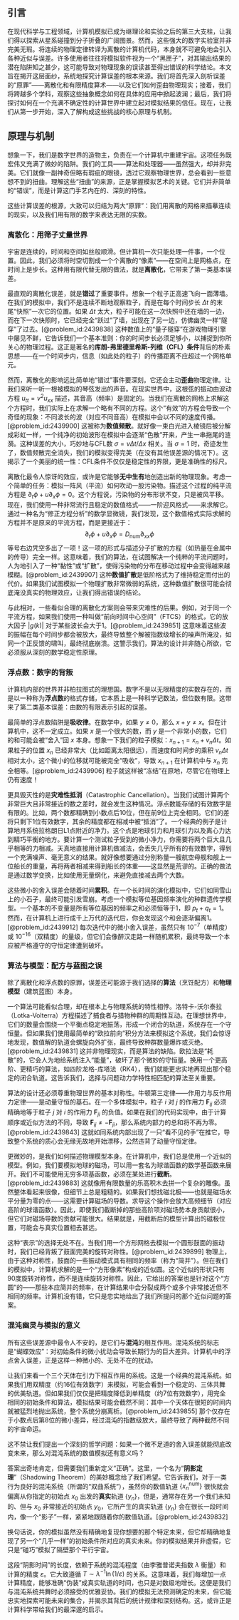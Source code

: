 ## 引言
在现代科学与工程领域，计算机模拟已成为继理论和实验之后的第三大支柱，让我们得以探索从星系碰撞到分子折叠的广阔图景。然而，这些强大的数字实验室并非完美无瑕。将连续的物理定律转译为离散的计算机代码，本身就不可避免地会引入各种近似与误差。许多使用者往往将模拟软件视为一个“黑匣子”，对其输出结果的潜在陷阱知之甚少，这可能导致对物理现象的误读甚至得出错误的科学结论。本文旨在揭开这层面纱，系统地探究计算误差的根本来源。我们将首先深入剖析误差的“原罪”——离散化和有限精度算术——以及它们如何歪曲物理现实；接着，我们将跨越多个学科，观察这些抽象概念如何在具体的应用中掀起波澜；最后，我们将探讨如何在一个充满不确定性的计算世界中建立起对模拟结果的信任。现在，让我们从第一步开始，深入了解构成这些挑战的核心原理与机制。

## 原理与机制

想象一下，我们是数字世界的造物主，负责在一个计算机中重建宇宙。这项任务既宏伟又充满了微妙的陷阱。我们的工具——算法和处理器——虽然强大，却并非完美。它们就像一副神奇但略有瑕疵的眼镜，透过它观察物理世界，总会看到一些意想不到的扭曲。理解这些“扭曲”的来源，正是掌握模拟艺术的关键。它们并非简单的“错误”，而是计算这门手艺内在的、深刻的特性。

这些计算误差的根源，大致可以归结为两大“原罪”：我们用离散的网格来描摹连续的现实，以及我们用有限的数字来表达无限的实数。

### 离散化：用筛子丈量世界

宇宙是连续的，时间和空间如丝般顺滑。但计算机一次只能处理一件事，一个位置。因此，我们必须将时空切割成一个个离散的“像素”——在空间上是网格点，在时间上是步长。这种用有限代替无限的做法，就是**离散化**，它带来了第一类基本误差。

最直观的离散化误差，就是**错过**了重要事件。想象一个粒子正高速飞向一面薄墙。在我们的模拟中，我们不是连续不断地观察粒子，而是在每个时间步长 $\Delta t$ 的末尾“快照”一次它的位置。如果 $\Delta t$ 太大，粒子可能在这一次快照中还在墙的一边，而在下一次快照时，它已经完全“跃过”了墙，出现在了另一边，仿佛幽灵一样“隧穿”了过去。[@problem_id:2439838] 这种数值上的“量子隧穿”在游戏物理引擎中屡见不鲜，它告诉我们一个基本准则：你的时间步长必须足够小，以捕捉到你所关心的物理过程。这正是著名的**库朗-弗里德里希斯-列维（CFL）条件**背后的朴素思想——在一个时间步内，信息（如此处的粒子）的传播距离不应超过一个网格单元。

然而，离散化的影响远比简单地“错过”事件要深刻。它还会主动**歪曲**物理定律。让我们来听一听一根被模拟的琴弦发出的声音。在现实世界中，这根弦的振动由波动方程 $u_{tt} = v^2 u_{xx}$ 描述，其音高（频率）是固定的。当我们在离散的网格上求解这个方程时，我们实际上在求解一个略有不同的方程。这个“有效”的方程会导致一个奇怪的现象：不同波长的波（对应不同音高）在模拟中会以不同的速度传播。[@problem_id:2439900] 这被称为**数值频散**。就好像一束白光进入棱镜后被分解成彩虹一样，一个纯净的初始波形在模拟中会逐渐“色散”开来，产生一串拖尾的涟漪。这种误差的大小，巧妙地与CFL数 $\sigma = v \Delta t / \Delta x$ 相关。当 $\sigma=1$ 时，奇迹发生了，数值频散完全消失，我们的模拟变得完美（在没有其他误差源的情况下）。这揭示了一个美丽的统一性：CFL条件不仅仅是稳定性的界限，更是准确性的标尺。

离散化最令人惊讶的效应，或许是它能够**无中生有**地创造出新的物理现象。考虑一个简单的任务：模拟一阵风（平流）如何吹动一股污染物。描述这个过程的纯平流方程是 $\partial_t \phi + u \partial_x \phi = 0$。这个方程说，污染物的分布形状不变，只是被风平移。现在，我们使用一种非常流行且稳定的数值格式——一阶迎风格式——来求解它。通过一种名为“修正方程分析”的数学显微镜，我们发现，这个数值格式实际求解的方程并不是原来的平流方程，而是更接近于：
$$
\partial_t \phi + u \partial_x \phi = D_{\text{num}} \partial_{xx} \phi
$$
等号右边凭空多出了一项！这一项的形式与描述分子扩散的方程（如热量在金属中的传导）完全一样。这意味着，我们的算法，在试图解决一个纯粹的平流问题时，人为地引入了一种“黏性”或“扩散”，使得污染物的分布在移动过程中会变得越来越模糊。[@problem_id:2439907] 这种**数值扩散**是低阶格式为了维持稳定而付出的代价。如果我们试图模拟一个物理扩散非常微弱的系统，这种数值扩散很可能会彻底淹没真实的物理效应，让我们得出错误的结论。

与此相对，一些看似合理的离散化方案则会带来灾难性的后果。例如，对于同一个平流方程，如果我们使用一种叫做“前向时间中心空间”（FTCS）的格式，它的放大因子 $|g(k)|$ 对于某些波长会大于1。[@problem_id:2439851] 这意味着这些波的振幅在每个时间步都会被放大，最终导致整个解被指数级增长的噪声所淹没，如同一个正反馈的啸叫，最终彻底崩溃。这警示我们，算法的设计并非随心所欲，它必须服从深刻的数学稳定性原理。

### 浮点数：数字的背叛

计算机内部的世界并非柏拉图式的理想国。数字不是以无限精度的实数存在的，而是以一种称为**浮点数**的格式存储，它本质上是一种科学记数法，但位数有限。这带来了第二类基本误差：由数的有限表示引起的误差。

最简单的浮点数陷阱是**吸收律**。在数学中，如果 $y \neq 0$，那么 $x+y \neq x$。但在计算机中，这不一定成立。如果 $x$ 是一个很大的数，而 $y$ 是一个非常小的数，它们的和可能会被“舍入”回 $x$ 本身。想象一下我们的粒子模拟：$x_{n+1} = x_n + v_n \Delta t$。如果粒子的位置 $x_n$ 已经非常大（比如距离太阳很远），而速度和时间步的乘积 $v_n \Delta t$ 相对太小，这个微小的位移就可能被完全“吸收”，导致 $x_{n+1}$ 在计算机中与 $x_n$ 完全相等。[@problem_id:2439906] 粒子就这样被“冻结”在原地，尽管它在物理上仍有速度！

更具毁灭性的是**灾难性抵消**（Catastrophic Cancellation）。当我们试图计算两个非常巨大且非常接近的数之差时，就会发生这种情况。浮点数能存储的有效数字是有限的。比如，两个数都精确到小数点后10位，但在前9位上完全相同。它们的差将只剩下1位有效数字，其余的精度都在相减中被“抵消”了。一个经典的例子是计算地月系统拉格朗日L1点附近的净力。这个点是地球引力和月球引力以及离心力达到精巧平衡的地方。要计算一个测试粒子受到的微小净力，你需要将两个巨大且几乎相等的力相减。天真地直接用计算机做减法，会丢失几乎所有的有效数字，得到一个充满噪声、毫无意义的结果。就好像想要通过分别称量一艘航空母舰和舰上一位船长的重量，再将两者相减来得到船长的体重——这显然是荒谬的。正确的做法是通过数学变换，比如使用无量纲化，来避免直接减去两个大数。

这些微小的舍入误差会随着时间**累积**。在一个长时间的演化模拟中，它们如同雪山上的小石子，最终可能引发雪崩。考虑一个模拟等位基因频率演化的种群遗传学模型。一个基本的不变量是所有等位基因的频率之和必须恒等于1，即 $p_t + q_t = 1$。然而，在计算机上进行成千上万代的迭代后，你会发现这个和会逐渐偏离1。[@problem_id:2439912] 每次迭代中的微小舍入误差，虽然只有 $10^{-7}$（单精度）或 $10^{-16}$（双精度）的量级，但它们会像醉汉走路一样随机累积，最终导致一个本应被严格遵守的守恒定律遭到破坏。

### 算法与模型：配方与蓝图之误

除了离散化和浮点数的原罪，误差还可能源于我们选择的**算法**（烹饪配方）和**物理模型**（建筑蓝图）本身。

一个算法可能看似合理，却在根本上与物理系统的特性相悖。洛特卡-沃尔泰拉（Lotka-Volterra）方程描述了捕食者与猎物种群的周期性互动。在理想世界中，它们的数量会围绕一个平衡点稳定地振荡，形成一个闭合的轨道，系统存在一个守恒量。但如果我们使用最简单的“欧拉前向”积分方法来模拟这个系统，我们会惊讶地发现，数值解的轨道会螺旋向外扩张，最终导致种群数量爆炸或灭绝。[@problem_id:2439831] 这并非物理现实，而是算法的缺陷。欧拉法是“耗散”的，它会人为地给系统注入“能量”，破坏了那个微妙的守恒量。换用一个更高阶、更精巧的算法，如四阶龙格-库塔法（RK4），我们就能更忠实地再现出那个稳定的闭合轨道。这告诉我们，选择与问题动力学特性相匹配的算法至关重要。

算法的设计还必须尊重物理世界的基本对称性。牛顿第三定律——作用力与反作用力定律——是动量守恒的基石。在一个多体模拟中，粒子 $i$ 对 $j$ 的作用力 $\mathbf{F}_{ij}$ 必须精确地等于粒子 $j$ 对 $i$ 的作用力 $\mathbf{F}_{ji}$ 的负值。如果在我们的代码实现中，由于计算顺序或近似方法的不同，导致 $\mathbf{F}_{ij} \neq -\mathbf{F}_{ji}$，那么系统内部力的总和将不再为零。[@problem_id:2439843] 这就如同系统内部出现了一只“看不见的手”在推它，导致整个系统的质心会无缘无故地开始漂移，公然违背了动量守恒定律。

更微妙的，是我们如何描述物理模型本身。在计算机中，我们总是使用一个近似的模型。例如，我们要模拟地球的磁场，可以用一套名为球谐函数的数学基函数来展开。我们不可能使用无穷多项基函数，必须在某处进行**截断**。[@problem_id:2439883] 这就像用有限数量的乐高积木去拼一个复杂的雕像。虽然整体看起来很像，但细节上总是粗糙的。如果我们想找磁北极——也就是磁场水平分量为零的点——这需要计算磁场的导数。求导这个操作会放大高频细节（对应高阶的球谐函数）。因此，即使我们截断掉的那些高阶项对磁场势本身贡献很小，但它们对磁场导数的贡献可能很大。结果就是，用截断后的模型计算出的磁极位置，可能会与真实位置相去甚远。

这种“表示”的选择无处不在。当我们用一个方形网格去模拟一个圆形鼓面的振动时，我们已经背叛了鼓面完美的旋转对称性。[@problem_id:2439899] 物理上，由于这种对称性，鼓面的一些振动模式具有相同的频率（称为“简并”）。但在我们的模拟中，计算机求解的是一个“方形像素”构成的近似圆。这个近似的形状只有90度旋转对称性，而不是连续旋转对称性。因此，它给出的答案也是针对这个“方圆”的——那些本应简并的频率，在计算结果中会分裂成两个或多个非常接近但不相同的频率。计算机没有错，它只是忠实地给出了我们所提问的那个近似问题的答案。

### 混沌幽灵与模拟的意义

所有这些误差源中最令人不安的，是它们与**混沌**的相互作用。混沌系统的标志是“蝴蝶效应”：对初始条件的微小扰动会导致长期行为的巨大差异。计算机中的浮点舍入误差，正是这样一种微小的、无处不在的扰动。

让我们来看一个三个天体在引力下相互作用的系统。这是一个经典的混沌系统。如果我们用双精度（约16位有效数字）来模拟，可能会看到一个稳定的、三体共舞的优美轨道。但如果我们仅仅是把精度降低到单精度（约7位有效数字），用完全相同的初始条件和算法，模拟结果可能会截然不同：其中一个天体在很短的时间内就被猛烈地抛出系统，整个系统分崩离析。[@problem_id:2439855] 那个仅存在于小数点后第8位的微小差异，经过混沌的指数级放大，最终导致了两种截然不同的宇宙命运。

这不禁让我们提出一个深刻的哲学问题：如果一个微不足道的舍入误差就能彻底改变未来，那么对混沌系统的数值模拟还有意义吗？

答案出奇地肯定，但需要我们重新定义“正确”。这里，一个名为“**阴影定理**”（Shadowing Theorem）的美妙概念给了我们希望。它告诉我们，对于一类行为良好的混沌系统（所谓的“双曲系统”），虽然你的数值轨道 $\{x_n^{\text{num}}\}$ 很快就会偏离从你指定的初始点 $x_0$ 出发的**真实**轨道 $\{y_n\}$，但是，通常存在另一个我们未知的、但与 $x_0$ 非常接近的初始点 $y_0$，它所产生的真实轨道 $\{y_n\}$ 会在很长一段时间内，像一个“影子”一样，紧紧地跟随着你的数值轨道。[@problem_id:2439832]

换句话说，你的模拟虽然没有精确地复现你想要的那个特定未来，但它却精确地复现了另一个“几乎一样”的初始条件所对应的真实未来。你的模拟结果并非虚假，它只是“碰巧”模拟了隔壁那个平行宇宙。

这段“阴影时间”的长度，依赖于系统的混沌程度（由李雅普诺夫指数 $\lambda$ 衡量）和计算的精度 $\varepsilon$。它大致遵循 $T \sim \lambda^{-1} \ln(1/\varepsilon)$ 的关系。这意味着，我们每增加一点计算精度，能够准确“伪装”成真实轨道的时间，也只是对数级地增长。这便是我们与混沌系统共舞时必须接受的优雅妥协。我们的模拟无法预测确定的未来，但它能忠实地探索可能未来的集合，并揭示其背后的统计规律和深刻结构。这，或许正是计算科学带给我们的最深邃的启示。